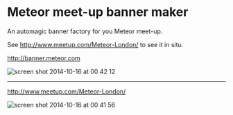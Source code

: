 # Meteor meet-up banner maker

An automagic banner factory for you Meteor meet-up.

See http://www.meetup.com/Meteor-London/ to see it in situ.

http://banner.meteor.com

![screen shot 2014-10-16 at 00 42 12](https://cloud.githubusercontent.com/assets/58871/4655526/fe2a1824-54c4-11e4-96d2-64c794e571e6.png)

---

http://www.meetup.com/Meteor-London/

![screen shot 2014-10-16 at 00 41 56](https://cloud.githubusercontent.com/assets/58871/4655528/0235f9c4-54c5-11e4-84eb-ffb151340188.png)
